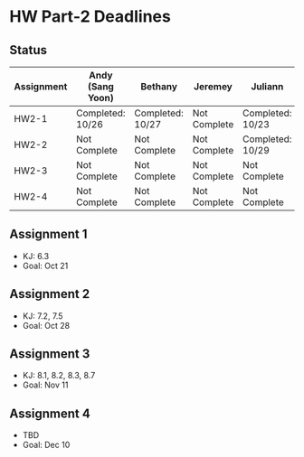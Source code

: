# HW Part-2 Deadlines

## Status

| Assignment    | Andy (Sang Yoon) | Bethany    | Jeremey       | Juliann       | Vinicio |
| ------------- | ------------- | ------------- | ------------- | ------------- | ------------- |
| HW2-1  |  Completed: 10/26  | Completed: 10/27  | Not Complete  | Completed: 10/23 | Completed: 10/28  |
| HW2-2  | Not Complete  | Not Complete  | Not Complete  | Completed: 10/29  | Not Complete  |
| HW2-3  | Not Complete  | Not Complete  | Not Complete  | Not Complete | Not Complete  |
| HW2-4  | Not Complete  | Not Complete  | Not Complete  | Not Complete  | Not Complete  |

## Assignment 1 
- KJ: 6.3
- Goal: Oct 21

## Assignment 2
- KJ:  7.2, 7.5
- Goal: Oct 28

## Assignment 3
- KJ: 8.1, 8.2, 8.3, 8.7
- Goal: Nov 11

## Assignment 4
- TBD
- Goal: Dec 10
